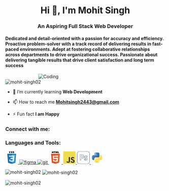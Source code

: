 
<h1 align="center">Hi 👋, I'm Mohit Singh</h1>
<h3 align="center"> An Aspiring Full Stack Web Developer   </h3>
<h4>Dedicated and detail-oriented with a passion for
    accuracy and efficiency. Proactive problem-solver with
    a track record of delivering results in fast-paced
    environments. Adept at fostering collaborative
    relationships across departments to drive
    organizational success. Passionate about delivering
    tangible results that drive client satisfaction and long
    term success </h4>
 
<img align="right" alt="Coding" width="400" src="https://cdn.dribbble.com/users/1162077/screenshots/3848914/programmer.gif"/>


<p align="left"> <img src="https://komarev.com/ghpvc/?username=mohit-singh02&label=Profile%20views&color=0e75b6&style=flat" alt="mohit-singh02" /> </p>

- 🌱 I’m currently learning **Web Development**

- 📫 How to reach me **Mohitsingh2443@gmail.com**
  
- ⚡ Fun fact **I am Happy**

<h3 align="left">Connect with me:</h3>
<p align="left">
</p>

<h3 align="left">Languages and Tools:</h3>
<p align="left"> <a href="https://www.w3schools.com/css/" target="_blank" rel="noreferrer"> <img src="https://raw.githubusercontent.com/devicons/devicon/master/icons/css3/css3-original-wordmark.svg" alt="css3" width="40" height="40"/> </a> <a href="https://www.figma.com/" target="_blank" rel="noreferrer"> <img src="https://www.vectorlogo.zone/logos/figma/figma-icon.svg" alt="figma" width="40" height="40"/> </a> <a href="https://git-scm.com/" target="_blank" rel="noreferrer"> <img src="https://www.vectorlogo.zone/logos/git-scm/git-scm-icon.svg" alt="git" width="40" height="40"/> </a> <a href="https://www.w3.org/html/" target="_blank" rel="noreferrer"> <img src="https://raw.githubusercontent.com/devicons/devicon/master/icons/html5/html5-original-wordmark.svg" alt="html5" width="40" height="40"/> </a> <a href="https://developer.mozilla.org/en-US/docs/Web/JavaScript" target="_blank" rel="noreferrer"> <img src="https://raw.githubusercontent.com/devicons/devicon/master/icons/javascript/javascript-original.svg" alt="javascript" width="40" height="40"/> </a> <a href="https://www.photoshop.com/en" target="_blank" rel="noreferrer"> <img src="https://raw.githubusercontent.com/devicons/devicon/master/icons/photoshop/photoshop-line.svg" alt="photoshop" width="40" height="40"/> </a> <a href="https://www.python.org" target="_blank" rel="noreferrer"> <img src="https://raw.githubusercontent.com/devicons/devicon/master/icons/python/python-original.svg" alt="python" width="40" height="40"/> </a> </p>

<p><img align="left" src="https://github-readme-stats.vercel.app/api/top-langs?username=mohit-singh02&show_icons=true&locale=en&layout=compact" alt="mohit-singh02" /></p>

<p>&nbsp;<img align="center" src="https://github-readme-stats.vercel.app/api?username=mohit-singh02&show_icons=true&locale=en" alt="mohit-singh02" /></p>

<p><img align="center" src="https://github-readme-streak-stats.herokuapp.com/?user=mohit-singh02&" alt="mohit-singh02" /></p>
